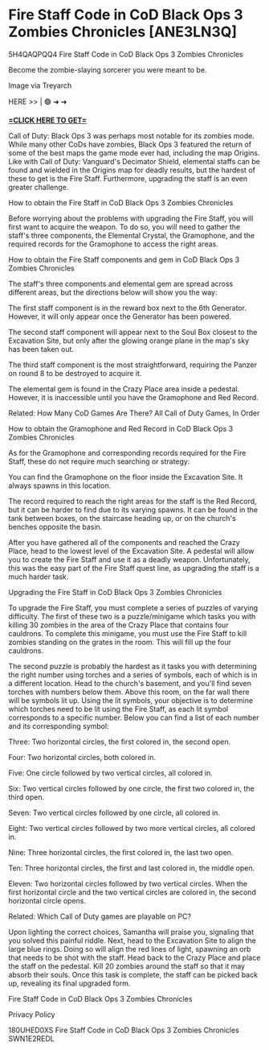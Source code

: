 # Fire Staff Code in CoD Black Ops 3 Zombies Chronicles [ANE3LN3Q]

5H4QAQPQQ4 Fire Staff Code in CoD Black Ops 3 Zombies Chronicles

Become the zombie-slaying sorcerer you were meant to be. 

Image via Treyarch

HERE >> | 🟢 ➜ ➜ 

**[=CLICK HERE TO GET=](https://www.google.com/url?q=https%3A%2F%2Fappbitly.com%2FuxHKU)**

Call of Duty: Black Ops 3 was perhaps most notable for its zombies mode. While many other CoDs have zombies, Black Ops 3 featured the return of some of the best maps the game mode ever had, including the map Origins. Like with Call of Duty: Vanguard's Decimator Shield, elemental staffs can be found and wielded in the Origins map for deadly results, but the hardest of these to get is the Fire Staff. Furthermore, upgrading the staff is an even greater challenge. 

How to obtain the Fire Staff in CoD Black Ops 3 Zombies Chronicles

Before worrying about the problems with upgrading the Fire Staff, you will first want to acquire the weapon. To do so, you will need to gather the staff's three components, the Elemental Crystal, the Gramophone, and the required records for the Gramophone to access the right areas. 

How to obtain the Fire Staff components and gem in CoD Black Ops 3 Zombies Chronicles

The staff's three components and elemental gem are spread across different areas, but the directions below will show you the way:

The first staff component is in the reward box next to the 6th Generator. However, it will only appear once the Generator has been powered. 

The second staff component will appear next to the Soul Box closest to the Excavation Site, but only after the glowing orange plane in the map's sky has been taken out. 

The third staff component is the most straightforward, requiring the Panzer on round 8 to be destroyed to acquire it. 

The elemental gem is found in the Crazy Place area inside a pedestal. However, it is inaccessible until you have the Gramophone and Red Record. 

Related: How Many CoD Games Are There? All Call of Duty Games, In Order

How to obtain the Gramophone and Red Record in CoD Black Ops 3 Zombies Chronicles

As for the Gramophone and corresponding records required for the Fire Staff, these do not require much searching or strategy:

You can find the Gramophone on the floor inside the Excavation Site. It always spawns in this location. 

The record required to reach the right areas for the staff is the Red Record, but it can be harder to find due to its varying spawns. It can be found in the tank between boxes, on the staircase heading up, or on the church's benches opposite the basin. 

After you have gathered all of the components and reached the Crazy Place, head to the lowest level of the Excavation Site. A pedestal will allow you to create the Fire Staff and use it as a deadly weapon. Unfortunately, this was the easy part of the Fire Staff quest line, as upgrading the staff is a much harder task. 

Upgrading the Fire Staff in CoD Black Ops 3 Zombies Chronicles

To upgrade the Fire Staff, you must complete a series of puzzles of varying difficulty. The first of these two is a puzzle/minigame which tasks you with killing 30 zombies in the area of the Crazy Place that contains four cauldrons. To complete this minigame, you must use the Fire Staff to kill zombies standing on the grates in the room. This will fill up the four cauldrons. 

The second puzzle is probably the hardest as it tasks you with determining the right number using torches and a series of symbols, each of which is in a different location. Head to the church's basement, and you'll find seven torches with numbers below them. Above this room, on the far wall there will be symbols lit up. Using the lit symbols, your objective is to determine which torches need to be lit using the Fire Staff, as each lit symbol corresponds to a specific number. Below you can find a list of each number and its corresponding symbol:

Three: Two horizontal circles, the first colored in, the second open. 

Four: Two horizontal circles, both colored in. 

Five: One circle followed by two vertical circles, all colored in. 

Six: Two vertical circles followed by one circle, the first two colored in, the third open. 

Seven: Two vertical circles followed by one circle, all colored in. 

Eight: Two vertical circles followed by two more vertical circles, all colored in. 

Nine: Three horizontal circles, the first colored in, the last two open. 

Ten: Three horizontal circles, the first and last colored in, the middle open. 

Eleven: Two horizontal circles followed by two vertical circles. When the first horizontal circle and the two vertical circles are colored in, the second horizontal circle opens. 

Related: Which Call of Duty games are playable on PC?

Upon lighting the correct choices, Samantha will praise you, signaling that you solved this painful riddle. Next, head to the Excavation Site to align the large blue rings. Doing so will align the red lines of light, spawning an orb that needs to be shot with the staff. Head back to the Crazy Place and place the staff on the pedestal. Kill 20 zombies around the staff so that it may absorb their souls. Once this task is complete, the staff can be picked back up, revealing its final upgraded form. 

Fire Staff Code in CoD Black Ops 3 Zombies Chronicles

Privacy Policy

 180UHED0XS Fire Staff Code in CoD Black Ops 3 Zombies Chronicles SWN1E2REDL

